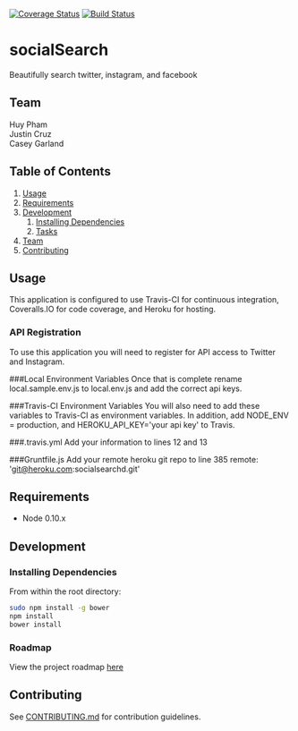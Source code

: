 [![Coverage Status](https://coveralls.io/repos/socialSearch/socialSearch/badge.png)](https://coveralls.io/r/socialSearch/socialSearch)
[![Build Status](https://travis-ci.org/socialSearch/socialSearch.svg?branch=master)](https://travis-ci.org/socialSearch/socialSearch)

# socialSearch  

Beautifully search twitter, instagram, and facebook

## Team

  Huy Pham  
  Justin Cruz  
  Casey Garland  

## Table of Contents

1. [Usage](#Usage)
1. [Requirements](#requirements)
1. [Development](#development)
    1. [Installing Dependencies](#installing-dependencies)
    1. [Tasks](#tasks)
1. [Team](#team)
1. [Contributing](#contributing)

## Usage

This application is configured to use Travis-CI for continuous integration, Coveralls.IO for code coverage, and Heroku for hosting. 


### API Registration
To use this application you will need to register for API access to Twitter and Instagram.

###Local Environment Variables
Once that is complete rename local.sample.env.js to local.env.js and add the correct api keys.

###Travis-CI Environment Variables
You will also need to add these variables to Travis-CI as environment variables. In addition, add NODE_ENV = production, and HEROKU_API_KEY='your api key' to Travis. 

###.travis.yml
Add your information to lines 12 and 13

###Gruntfile.js
Add your remote heroku git repo to line 385
remote: 'git@heroku.com:socialsearchd.git'







## Requirements

- Node 0.10.x

## Development


### Installing Dependencies

From within the root directory:

```sh
sudo npm install -g bower
npm install
bower install
```

### Roadmap

View the project roadmap [here](https://github.com/socialSearch/socialSearch/issues)


## Contributing

See [CONTRIBUTING.md](CONTRIBUTING.md) for contribution guidelines.
